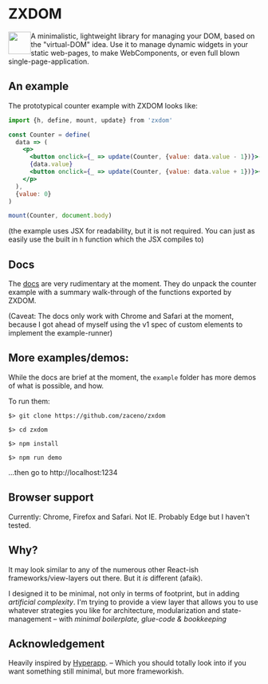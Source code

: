 
# ZXDOM

<img height="45" style="display: block; float: left;" src="https://cdn.rawgit.com/zaceno/f96607fd718c42bd912bb161834ecb5e/raw/2e3f3e16cff00d420d606194d7fab7270c9a7f1f/logo.svg"> 

A minimalistic, lightweight library for managing your DOM, based on the "virtual-DOM" idea. Use it to manage dynamic widgets in your static web-pages, to make WebComponents, or even full blown single-page-application.

## An example

The prototypical counter example with ZXDOM looks like:

```jsx
import {h, define, mount, update} from 'zxdom'

const Counter = define(
  data => (
    <p>
      <button onclick={_ => update(Counter, {value: data.value - 1})}>-</button>
      {data.value}
      <button onclick={_ => update(Counter, {value: data.value + 1})}>+</button>
    </p>
  ),
  {value: 0}
)

mount(Counter, document.body)
```

(the example uses JSX for readability, but it is not required. You can just as easily use the built in `h` function which the JSX compiles to)

## Docs

The [docs](https://zaceno.github.io/zxdom) are very rudimentary at the moment. They do unpack the counter example with a summary walk-through of the functions exported by ZXDOM.

(Caveat: The docs only work with Chrome and Safari at the moment, because I got ahead of myself using the v1 spec of custom elements to implement the example-runner)

## More examples/demos:

While the docs are brief at the moment, the `example` folder has more demos of what is possible, and how.

To run them:

```
$> git clone https://github.com/zaceno/zxdom

$> cd zxdom

$> npm install

$> npm run demo
```

...then go to http://localhost:1234

## Browser support

Currently: Chrome, Firefox and Safari. Not IE. Probably Edge but I haven't tested.

## Why?
It may look similar to any of the numerous other React-ish frameworks/view-layers out there. But it *is* different (afaik).

I designed it to be minimal, not only in terms of footprint, but in adding *artificial complexity*. I'm trying to provide a view layer that allows you to use whatever strategies you like for architecture, modularization and state-management – with *minimal boilerplate, glue-code & bookkeeping*

## Acknowledgement

Heavily inspired by [Hyperapp](https://github.com/hyperapp/hyperapp). – Which you should totally look into if you want something still minimal, but more frameworkish.
